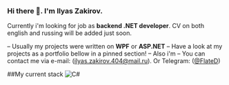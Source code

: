 ### Hi there 👋. I'm Ilyas Zakirov.

Currently i'm looking for job as **backend .NET developer**. CV on both english and russing will be added just soon.

– Usually my projects were written on **WPF** or **ASP.NET**
– Have a look at my projects as a portfolio bellow in a pinned section!
– Also i'm 
– You can contact me via e-mail: (ilyas.zakirov.404@mail.ru). Or Telegram: ([@FlateD](https://t.me/flated))

##My current stack
![C#](https://img.shields.io/badge/c%23-%23239120.svg?style=for-the-badge&logo=c-sharp&logoColor=white)
